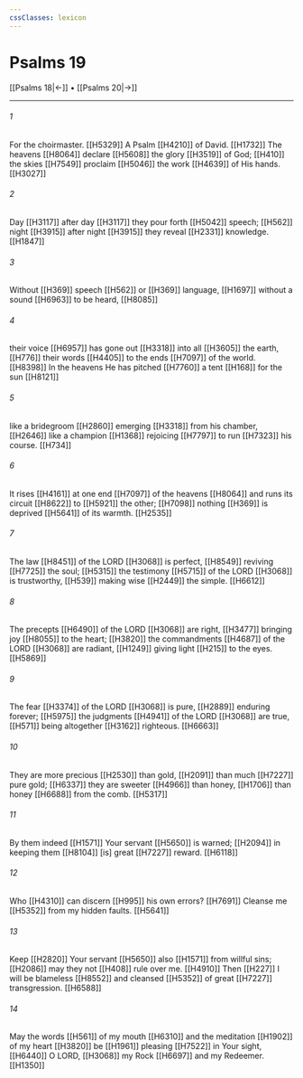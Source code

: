 ```yaml
---
cssClasses: lexicon
---
```


# Psalms 19

[[Psalms 18|←]] • [[Psalms 20|→]]

---

###### 1
For the choirmaster. [[H5329]] A Psalm [[H4210]] of David. [[H1732]] The heavens [[H8064]] declare [[H5608]] the glory [[H3519]] of God; [[H410]] the skies [[H7549]] proclaim [[H5046]] the work [[H4639]] of His hands. [[H3027]]

###### 2
Day [[H3117]] after day [[H3117]] they pour forth [[H5042]] speech; [[H562]] night [[H3915]] after night [[H3915]] they reveal [[H2331]] knowledge. [[H1847]]

###### 3
Without [[H369]] speech [[H562]] or [[H369]] language, [[H1697]] without a sound [[H6963]] to be heard, [[H8085]]

###### 4
their voice [[H6957]] has gone out [[H3318]] into all [[H3605]] the earth, [[H776]] their words [[H4405]] to the ends [[H7097]] of the world. [[H8398]] In the heavens He has pitched [[H7760]] a tent [[H168]] for the sun [[H8121]]

###### 5
like a bridegroom [[H2860]] emerging [[H3318]] from his chamber, [[H2646]] like a champion [[H1368]] rejoicing [[H7797]] to run [[H7323]] his course. [[H734]]

###### 6
It rises [[H4161]] at one end [[H7097]] of the heavens [[H8064]] and runs its circuit [[H8622]] to [[H5921]] the other; [[H7098]] nothing [[H369]] is deprived [[H5641]] of its warmth. [[H2535]]

###### 7
The law [[H8451]] of the LORD [[H3068]] is perfect, [[H8549]] reviving [[H7725]] the soul; [[H5315]] the testimony [[H5715]] of the LORD [[H3068]] is trustworthy, [[H539]] making wise [[H2449]] the simple. [[H6612]]

###### 8
The precepts [[H6490]] of the LORD [[H3068]] are right, [[H3477]] bringing joy [[H8055]] to the heart; [[H3820]] the commandments [[H4687]] of the LORD [[H3068]] are radiant, [[H1249]] giving light [[H215]] to the eyes. [[H5869]]

###### 9
The fear [[H3374]] of the LORD [[H3068]] is pure, [[H2889]] enduring forever; [[H5975]] the judgments [[H4941]] of the LORD [[H3068]] are true, [[H571]] being altogether [[H3162]] righteous. [[H6663]]

###### 10
They are more precious [[H2530]] than gold, [[H2091]] than much [[H7227]] pure gold; [[H6337]] they are sweeter [[H4966]] than honey, [[H1706]] than honey [[H6688]] from the comb. [[H5317]]

###### 11
By them indeed [[H1571]] Your servant [[H5650]] is warned; [[H2094]] in  keeping them [[H8104]] [is] great [[H7227]] reward. [[H6118]]

###### 12
Who [[H4310]] can discern [[H995]] his own errors? [[H7691]] Cleanse me [[H5352]] from my hidden faults. [[H5641]]

###### 13
Keep [[H2820]] Your servant [[H5650]] also [[H1571]] from willful sins; [[H2086]] may they not [[H408]] rule over me. [[H4910]] Then [[H227]] I will be blameless [[H8552]] and cleansed [[H5352]] of great [[H7227]] transgression. [[H6588]]

###### 14
May the words [[H561]] of my mouth [[H6310]] and the meditation [[H1902]] of my heart [[H3820]] be [[H1961]] pleasing [[H7522]] in Your sight, [[H6440]] O LORD, [[H3068]] my Rock [[H6697]] and my Redeemer. [[H1350]]

